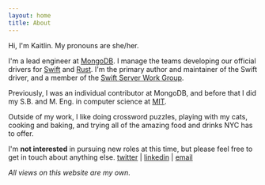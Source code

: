```yaml
---
layout: home
title: About
---
```


Hi, I'm Kaitlin. My pronouns are she/her.

I'm a lead engineer at [MongoDB](https://www.mongodb.com/). I manage the teams developing our official drivers for [Swift](https://github.com/mongodb/mongo-swift-driver) and [Rust](https://github.com/mongodb/mongo-rust-driver).
I'm the primary author and maintainer of the Swift driver, and a member of the [Swift Server Work Group](https://swift.org/server/).

Previously, I was an individual contributor at MongoDB, and before that I did my S.B. and M. Eng. in computer science at [MIT](https://web.mit.edu/).

Outside of my work, I like doing crossword puzzles, playing with my cats, cooking and baking, and trying all of the amazing food and drinks NYC has to offer.

I'm **not interested** in pursuing new roles at this time, but please feel free to get in touch about anything else.
[twitter](https://twitter.com/k__mahar) | [linkedin](https://www.linkedin.com/in/kaitlinmahar/) | [email](mailto:kaitlinmahar@gmail.com)

*All views on this website are my own.*
